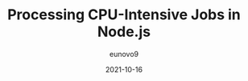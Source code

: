 ---
author: eunovo9
date: 2021-10-16
permalink: false
publisher: thepracticaldev
tags:
  - nodejs
target_url: https://dev.to/eunovo/processing-cpu-intensive-jobs-in-nodejs-5epd
title: Processing CPU-Intensive Jobs in Node.js
---